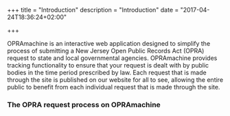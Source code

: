 +++
title = "Introduction"
description = "Introduction"
date = "2017-04-24T18:36:24+02:00"

+++

OPRAmachine is an interactive web application designed to simplify the process of submitting a New Jersey Open Public Records Act (OPRA) request to state and local governmental agencies. OPRAmachine provides tracking functionality to ensure that your request is dealt with by public bodies in the time period prescribed by law. Each request that is made through the site is published on our website for all to see, allowing the entire public to benefit from each individual request that is made through the site.

### The OPRA request process on OPRAmachine

